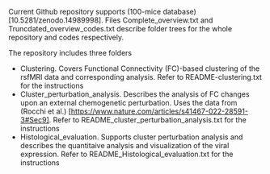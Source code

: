 Current Github repository supports (100-mice database) [10.5281/zenodo.14989998]. Files Complete_overview.txt and Truncdated_overview_codes.txt describe folder trees for the whole repository and codes respectively.

The repository includes three folders 

* Clustering. Covers Functional Connectivity (FC)-based clustering of the rsfMRI data and corresponding analysis. Refer to README-clustering.txt for the instructions
* Cluster_perturbation_analysis. Describes the analysis of FC changes upon an external chemogenetic perturbation. Uses the data from (Rocchi et al.) [https://www.nature.com/articles/s41467-022-28591-3#Sec9]. Refer to README_cluster_perturbation_analysis.txt for the instructions
* Histological_evaluation. Supports cluster perturbation analysis and describes the quantitaive analysis and visualization of the viral expression. Refer to README_Histological_evaluation.txt for the instructions 
